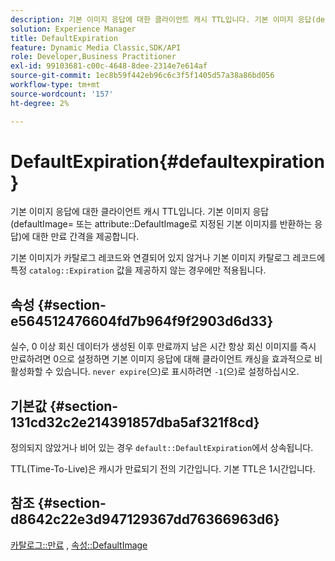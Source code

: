 ```yaml
---
description: 기본 이미지 응답에 대한 클라이언트 캐시 TTL입니다. 기본 이미지 응답(defaultImage= 또는 DefaultImage 속성으로 지정된 기본 이미지를 반환하는 응답)에 대한 만료 간격을 제공합니다.
solution: Experience Manager
title: DefaultExpiration
feature: Dynamic Media Classic,SDK/API
role: Developer,Business Practitioner
exl-id: 99103681-c00c-4648-8dee-2314e7e614af
source-git-commit: 1ec8b59f442eb96c6c3f5f1405d57a38a86bd056
workflow-type: tm+mt
source-wordcount: '157'
ht-degree: 2%

---
```


# DefaultExpiration{#defaultexpiration}

기본 이미지 응답에 대한 클라이언트 캐시 TTL입니다. 기본 이미지 응답(defaultImage= 또는 attribute::DefaultImage로 지정된 기본 이미지를 반환하는 응답)에 대한 만료 간격을 제공합니다.

기본 이미지가 카탈로그 레코드와 연결되어 있지 않거나 기본 이미지 카탈로그 레코드에 특정 `catalog::Expiration` 값을 제공하지 않는 경우에만 적용됩니다.

## 속성 {#section-e564512476604fd7b964f9f2903d6d33}

실수, 0 이상 회신 데이터가 생성된 이후 만료까지 남은 시간 항상 회신 이미지를 즉시 만료하려면 0으로 설정하면 기본 이미지 응답에 대해 클라이언트 캐싱을 효과적으로 비활성화할 수 있습니다. `never expire`(으)로 표시하려면 `-1`(으)로 설정하십시오.

## 기본값 {#section-131cd32c2e214391857dba5af321f8cd}

정의되지 않았거나 비어 있는 경우 `default::DefaultExpiration`에서 상속됩니다.

TTL(Time-To-Live)은 캐시가 만료되기 전의 기간입니다. 기본 TTL은 1시간입니다.

## 참조 {#section-d8642c22e3d947129367dd76366963d6}

[카탈로그::만료](../../../../../is-api/image-catalog/image-serving-api-ref/c-image-catalog-reference/c-image-svg-data-reference/c-svg-data-reference/r-expiration-svg.md#reference-a7afd668ecbb4d2da65d86259aa6a28a) ,  [속성::DefaultImage](../../../../../is-api/image-catalog/image-serving-api-ref/c-image-catalog-reference/c-attributes-reference/r-is-cat-defaultimage.md#reference-8e9900e129f54ed68462a3c2fc3bc433)
